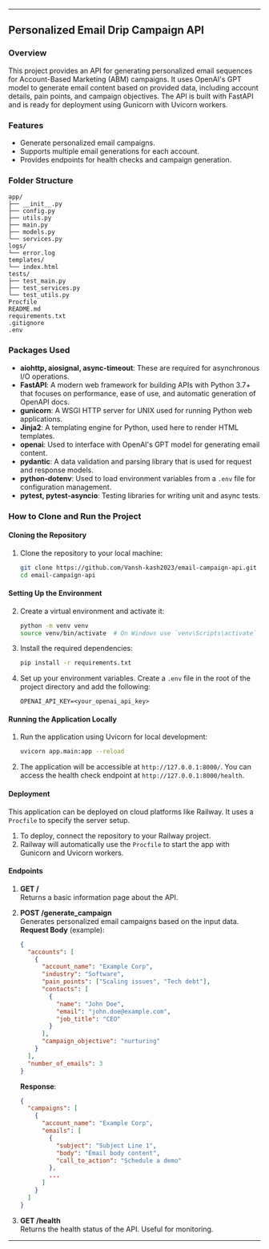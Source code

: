 
---

## **Personalized Email Drip Campaign API**

### **Overview**

This project provides an API for generating personalized email sequences for Account-Based Marketing (ABM) campaigns. It uses OpenAI's GPT model to generate email content based on provided data, including account details, pain points, and campaign objectives. The API is built with FastAPI and is ready for deployment using Gunicorn with Uvicorn workers.

### **Features**

- Generate personalized email campaigns.
- Supports multiple email generations for each account.
- Provides endpoints for health checks and campaign generation.

### **Folder Structure**

```
app/
├── __init__.py
├── config.py
├── utils.py
├── main.py
├── models.py
└── services.py
logs/
└── error.log
templates/
└── index.html
tests/
├── test_main.py
├── test_services.py
└── test_utils.py
Procfile
README.md
requirements.txt
.gitignore
.env
```

### **Packages Used**

- **aiohttp, aiosignal, async-timeout**: These are required for asynchronous I/O operations.
- **FastAPI**: A modern web framework for building APIs with Python 3.7+ that focuses on performance, ease of use, and automatic generation of OpenAPI docs.
- **gunicorn**: A WSGI HTTP server for UNIX used for running Python web applications.
- **Jinja2**: A templating engine for Python, used here to render HTML templates.
- **openai**: Used to interface with OpenAI's GPT model for generating email content.
- **pydantic**: A data validation and parsing library that is used for request and response models.
- **python-dotenv**: Used to load environment variables from a `.env` file for configuration management.
- **pytest, pytest-asyncio**: Testing libraries for writing unit and async tests.

### **How to Clone and Run the Project**

#### **Cloning the Repository**

1. Clone the repository to your local machine:

   ```bash
   git clone https://github.com/Vansh-kash2023/email-campaign-api.git
   cd email-campaign-api
   ```

#### **Setting Up the Environment**

2. Create a virtual environment and activate it:

   ```bash
   python -m venv venv
   source venv/bin/activate  # On Windows use `venv\Scripts\activate`
   ```

3. Install the required dependencies:

   ```bash
   pip install -r requirements.txt
   ```

4. Set up your environment variables. Create a `.env` file in the root of the project directory and add the following:

   ```plaintext
   OPENAI_API_KEY=<your_openai_api_key>
   ```

#### **Running the Application Locally**

1. Run the application using Uvicorn for local development:

   ```bash
   uvicorn app.main:app --reload
   ```

2. The application will be accessible at `http://127.0.0.1:8000/`. You can access the health check endpoint at `http://127.0.0.1:8000/health`.

#### **Deployment**

This application can be deployed on cloud platforms like Railway. It uses a `Procfile` to specify the server setup.

1. To deploy, connect the repository to your Railway project.
2. Railway will automatically use the `Procfile` to start the app with Gunicorn and Uvicorn workers.

#### **Endpoints**

1. **GET /**  
   Returns a basic information page about the API.

2. **POST /generate_campaign**  
   Generates personalized email campaigns based on the input data.  
   **Request Body** (example):
   ```json
   {
     "accounts": [
       {
         "account_name": "Example Corp",
         "industry": "Software",
         "pain_points": ["Scaling issues", "Tech debt"],
         "contacts": [
           {
             "name": "John Doe",
             "email": "john.doe@example.com",
             "job_title": "CEO"
           }
         ],
         "campaign_objective": "nurturing"
       }
     ],
     "number_of_emails": 3
   }
   ```

   **Response**:
   ```json
   {
     "campaigns": [
       {
         "account_name": "Example Corp",
         "emails": [
           {
             "subject": "Subject Line 1",
             "body": "Email body content",
             "call_to_action": "Schedule a demo"
           },
           ...
         ]
       }
     ]
   }
   ```

3. **GET /health**  
   Returns the health status of the API. Useful for monitoring.

---
